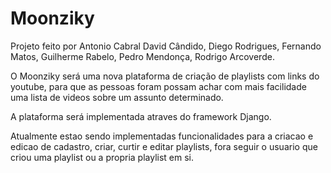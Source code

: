 # Moonziky
Projeto feito por Antonio Cabral David Cândido, Diego Rodrigues, Fernando Matos, Guilherme Rabelo, Pedro Mendonça, Rodrigo Arcoverde.

O Moonziky será uma nova plataforma de criação de playlists com links do youtube, para que as pessoas foram possam achar com mais facilidade uma lista de videos sobre um assunto determinado.

A plataforma será implementada atraves do framework Django.

Atualmente estao sendo implementadas funcionalidades para a criacao e edicao de cadastro, criar, curtir e editar playlists, fora seguir o usuario que criou uma playlist ou a propria playlist em si.
